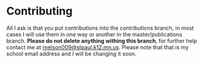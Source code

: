 # Contributing

All I ask is that you put contributions into the contributions branch, in most cases I will use them in one way or another in the master/publications branch.
**Please do not delete anything withing this branch**, for further help contact me at [rnelson009@stpaul.k12.mn.us](rnelson009@stpaul.k12.mn.us). Please note that that is my school email address and I will be changing it soon.

